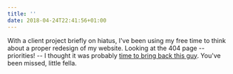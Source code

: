 ```yaml
---
title: ''
date: 2018-04-24T22:41:56+01:00
---
```

With a client project briefly on hiatus, I've been using my free time to think about a proper redesign of my website. Looking at the 404 page -- priorities! -- I thought it was probably [time to bring back this guy](https://dribbble.com/shots/4514577). You've been missed, little fella.
